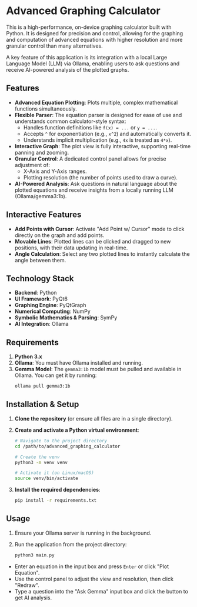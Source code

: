 # Advanced Graphing Calculator

This is a high-performance, on-device graphing calculator built with Python. It is designed for precision and control, allowing for the graphing and computation of advanced equations with higher resolution and more granular control than many alternatives.

A key feature of this application is its integration with a local Large Language Model (LLM) via Ollama, enabling users to ask questions and receive AI-powered analysis of the plotted graphs.

## Features

- **Advanced Equation Plotting**: Plots multiple, complex mathematical functions simultaneously.
- **Flexible Parser**: The equation parser is designed for ease of use and understands common calculator-style syntax:
  - Handles function definitions like `f(x) = ...` or `y = ...`.
  - Accepts `^` for exponentiation (e.g., `x^2`) and automatically converts it.
  - Understands implicit multiplication (e.g., `4x` is treated as `4*x`).
- **Interactive Graph**: The plot view is fully interactive, supporting real-time panning and zooming.
- **Granular Control**: A dedicated control panel allows for precise adjustment of:
  - X-Axis and Y-Axis ranges.
  - Plotting resolution (the number of points used to draw a curve).
- **AI-Powered Analysis**: Ask questions in natural language about the plotted equations and receive insights from a locally running LLM (Ollama/gemma3:1b).

## Interactive Features

- **Add Points with Cursor**: Activate "Add Point w/ Cursor" mode to click directly on the graph and add points.
- **Movable Lines**: Plotted lines can be clicked and dragged to new positions, with their data updating in real-time.
- **Angle Calculation**: Select any two plotted lines to instantly calculate the angle between them.

## Technology Stack

- **Backend**: Python
- **UI Framework**: PyQt6
- **Graphing Engine**: PyQtGraph
- **Numerical Computing**: NumPy
- **Symbolic Mathematics & Parsing**: SymPy
- **AI Integration**: Ollama

## Requirements

1.  **Python 3.x**
2.  **Ollama**: You must have Ollama installed and running.
3.  **Gemma Model**: The `gemma3:1b` model must be pulled and available in Ollama. You can get it by running:
    ```sh
    ollama pull gemma3:1b
    ```

## Installation & Setup

1.  **Clone the repository** (or ensure all files are in a single directory).

2.  **Create and activate a Python virtual environment**:
    ```sh
    # Navigate to the project directory
    cd /path/to/advanced_graphing_calculator

    # Create the venv
    python3 -m venv venv

    # Activate it (on Linux/macOS)
    source venv/bin/activate
    ```

3.  **Install the required dependencies**:
    ```sh
    pip install -r requirements.txt
    ```

## Usage

1.  Ensure your Ollama server is running in the background.

2.  Run the application from the project directory:
    ```sh
    python3 main.py
    ```

-   Enter an equation in the input box and press `Enter` or click "Plot Equation".
-   Use the control panel to adjust the view and resolution, then click "Redraw".
-   Type a question into the "Ask Gemma" input box and click the button to get AI analysis.
